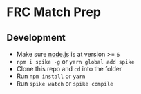 # FRC Match Prep

## Development

- Make sure [node.js](http://nodejs.org) is at version >= `6`
- `npm i spike -g` or `yarn global add spike`
- Clone this repo and `cd` into the folder
- Run `npm install` or `yarn`
- Run `spike watch` or `spike compile`